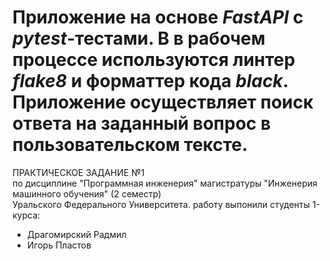 # Приложение на основе *FastAPI* с *pytest*-тестами. В в рабочем процессе  используются линтер *flake8* и форматтер кода *black*. Приложение осуществляет поиск ответа на заданный вопрос в пользовательском тексте.

ПРАКТИЧЕСКОЕ ЗАДАНИЕ №1<br>по дисциплине "Программная инженерия" магистратуры "Инженерия машинного обучения" (2 семестр)<br>Уральского Федерального Университета. работу выпонили студенты 1-курса:
- Драгомирский Радмил
- Игорь Пластов
